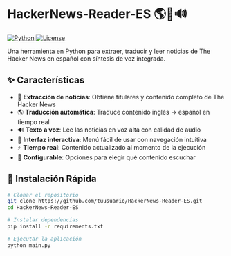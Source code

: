# HackerNews-Reader-ES 🌎📰🔊

[![Python](https://img.shields.io/badge/Python-3.8%2B-blue)](https://www.python.org/)
[![License](https://img.shields.io/badge/License-MIT-green)](LICENSE)

Una herramienta en Python para extraer, traducir y leer noticias de The Hacker News en español con síntesis de voz integrada.

## ✨ Características

- 📰 **Extracción de noticias**: Obtiene titulares y contenido completo de The Hacker News
- 🌎 **Traducción automática**: Traduce contenido inglés → español en tiempo real
- 🔊 **Texto a voz**: Lee las noticias en voz alta con calidad de audio
- 🎯 **Interfaz interactiva**: Menú fácil de usar con navegación intuitiva
- ⚡ **Tiempo real**: Contenido actualizado al momento de la ejecución
- 🔧 **Configurable**: Opciones para elegir qué contenido escuchar

## 🚀 Instalación Rápida

```bash
# Clonar el repositorio
git clone https://github.com/tuusuario/HackerNews-Reader-ES.git
cd HackerNews-Reader-ES

# Instalar dependencias
pip install -r requirements.txt

# Ejecutar la aplicación
python main.py